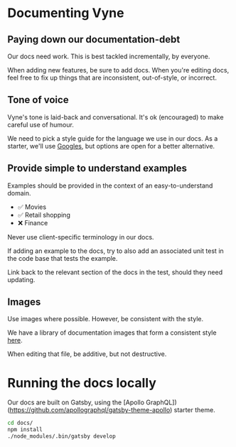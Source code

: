 # Documenting Vyne

## Paying down our documentation-debt
Our docs need work.  This is best tackled incrementally, by everyone.

When adding new features, be sure to add docs.  When you're editing docs, feel free 
to fix up things that are inconsistent, out-of-style, or incorrect.

## Tone of voice
Vyne's tone is laid-back and conversational.  It's ok (encouraged) to make careful use of humour.

We need to pick a style guide for the language we use in our docs.  As a starter, we'll use [Googles](https://developers.google.com/style), but 
options are open for a better alternative.

## Provide simple to understand examples
Examples should be provided in the context of an easy-to-understand domain.  
 * ✅ Movies
 * ✅ Retail shopping
 * ❌ Finance

Never use client-specific terminology in our docs.

If adding an example to the docs, try to also add an associated unit test in the code base
that tests the example. 

Link back to the relevant section of the docs in the test, should they need updating.

## Images
Use images where possible.  However, be consistent with the style.  

We have a library of documentation images that form a consistent style [here](https://app.diagrams.net/#G1yMMomp9udh7ZsTbkATE6Xji0Dp0GnOUs).

When editing that file, be additive, but not destructive.


# Running the docs locally
Our docs are built on Gatsby, using the [Apollo GraphQL])(https://github.com/apollographql/gatsby-theme-apollo) starter theme.

```bash
cd docs/
npm install
./node_modules/.bin/gatsby develop
```
